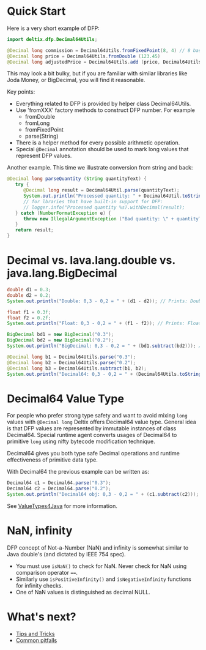 # Quick Start

Here is a very short example of DFP:

```java
import deltix.dfp.Decimal64Utils;

@Decimal long commission = Decimal64Utils.fromFixedPoint(8, 4) // 8 basis points, 0.0008
@Decimal long price = Decimal64Utils.fromDouble (123.45)
@Decimal long adjustedPrice = Decimal64Utils.add (price, Decimal64Utils.multiply (price, commission));
```

This may look a bit bulky, but if you are familiar with similar libraries like Joda Money, or BigDecimal, you will find it reasonable. 

Key points:

* Everything related to DFP is provided by helper class Decimal64Utils.
* Use 'fromXXX' factory methods to construct DFP number. For example
  * fromDouble
  * fromLong
  * fromFixedPoint
  * parse(String)
* There is a helper method for every possible arithmetic operation.
* Special `@Decimal` annotation should be used to mark long values that represent DFP values.

Another example. This time we illustrate conversion from string and back:

```java
@Decimal long parseQuantity (String quantityText) {
   try {
      @Decimal long result = Decimal64Util.parse(quantityText);
      System.out.println("Processed quantity: " + Decimal64Util.toString (result));
      // for lbraries that have built-in support for DFP:
      // logger.info("Processed quantity %s).withDecimal(result);
   } catch (NumberFormatException e) {
      throw new IllegalArgumentException ("Bad quantity: \" + quantityText + '"');
   }  
   return result; 
}
```

# Decimal vs. lava.lang.double vs. java.lang.BigDecimal

```java
double d1 = 0.3;
double d2 = 0.2;
System.out.println("Double: 0,3 - 0,2 = " + (d1 - d2)); // Prints: Double: 0,3 - 0,2 = 0.09999999999999998 <== PROBLEM!

float f1 = 0.3f;
float f2 = 0.2f;
System.out.println("Float: 0,3 - 0,2 = " + (f1 - f2)); // Prints: Float: 0,3 - 0,2 = 0.10000001 <== PROBLEM!

BigDecimal bd1 = new BigDecimal("0.3");
BigDecimal bd2 = new BigDecimal("0.2");
System.out.println("BigDecimal: 0,3 - 0,2 = " + (bd1.subtract(bd2))); // Prints: BigDecimal: 0,3 - 0,2 = 0.1

@Decimal long b1 = Decimal64Utils.parse("0.3");
@Decimal long b2 = Decimal64Utils.parse("0.2");
@Decimal long b3 = Decimal64Utils.subtract(b1, b2);
System.out.println("Decimal64: 0,3 - 0,2 = " + (Decimal64Utils.toString(b3))); // Prints: Decimal64: 0,3 - 0,2 = 0.1
```
# Decimal64 Value Type

For people who prefer strong type safety and want to avoid mixing `long` values with `@Decimal long` Deltix offers Decimal64 value type. 
General idea is that DFP values are represented by immutable instances of class Decimal64. Special runtime agent converts usages of Decimal64 to primitive `long` using nifty bytecode modification technique. 

Decimal64 gives you both type safe Decimal operations and runtime effectiveness of primitive data type.


With Decimal64 the previous example can be written as:

```java
Decimal64 c1 = Decimal64.parse("0.3");
Decimal64 c2 = Decimal64.parse("0.2");
System.out.println("Decimal64 obj: 0,3 - 0,2 = " + (c1.subtract(c2))); // Prints: Decimal64 obj: 0,3 - 0,2 = 0.1

```
See [ValueTypes4Java](https://github.com/deltixlab/ValueTypes4Java/blob/master/docs/INSTALL.md) for more information.


# NaN, infinity

DFP concept of Not-a-Number (NaN) and infinity is somewhat similar to Java double's (and dictated by IEEE 754 spec).

* You must use `isNaN()` to check for NaN. Never check for NaN using comparison operator `==`.
* Similarly use `isPositiveInfinity()` and `isNegativeInfinity` functions for infinity checks.
* One of NaN values is distinguished as decimal NULL.


# What's next?

* [Tips and Tricks](TipsNTricks.md)
* [Common pitfalls](pitfalls.md)
